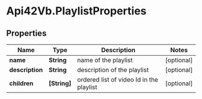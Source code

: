 # Api42Vb.PlaylistProperties

## Properties

Name | Type | Description | Notes
------------ | ------------- | ------------- | -------------
**name** | **String** | name of the playlist | [optional] 
**description** | **String** | description of the playlist | [optional] 
**children** | **[String]** | ordered list of video Id in the playlist | [optional] 


